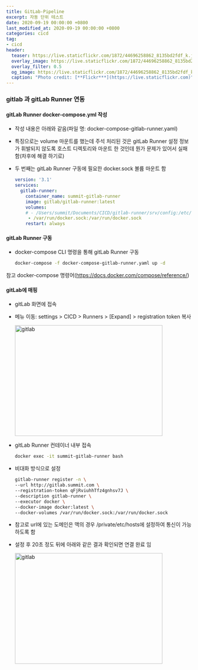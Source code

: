 ```yaml
---
title: GitLab-Pipeline
excerpt: 자동 단위 테스트
date: 2020-09-19 00:00:00 +0800
last_modified_at: 2020-09-19 00:00:00 +0800
categories: cicd
tag:
- cicd
header:
  teaser: https://live.staticflickr.com/1872/44696258862_8135bd2fdf_k.jpg
  overlay_image: https://live.staticflickr.com/1872/44696258862_8135bd2fdf_k.jpg
  overlay_filter: 0.5
  og_image: https://live.staticflickr.com/1872/44696258862_8135bd2fdf_k.jpg
  caption: "Photo credit: [**Flickr***](https://live.staticflickr.com)"
---
```


### gitlab 과 gitLab Runner 연동

#### gitLab Runner docker-compose.yml 작성
 
- 작성 내용은 아래와 같음(파일 명: docker-compose-gitlab-runner.yaml)
- 특징으로는 volume 마운트를 했는데 주석 처리된 것은 gitLab Runner 설정 정보가 휘발되지 않도록 호스트 디렉토리와 마운트 한 것인데 뭔가 문제가 있어서 실패함(차후에 해결 하기로)
- 두 번째는 gitLab Runner 구동에 필요한 docker.sock 볼륨 마운트 함

    ```yaml
    version: '3.1'
    services:
      gitlab-runner:
        container_name: summit-gitlab-runner
        image: gitlab/gitlab-runner:latest
        volumes:
        # - /Users/summit/Documents/CICD/gitlab-runner/srv/config:/etc/gitlab-runner
         - /var/run/docker.sock:/var/run/docker.sock
        restart: always
    ``` 

#### gitLab Runner 구동 
- docker-compose CLI 명령을 통해 gitLab Runner 구동 
    ```sh 
    docker-compose -f docker-compose-gitlab-runner.yaml up -d 
    ```

참고 docker-compose 명령어(https://docs.docker.com/compose/reference/)

#### gitLab에 매핑 

- gitLab 화면에 접속 
- 메뉴 이동: settings > CICD > Runners > [Expand] > registration token 복사 

  <img src="/assets/images/gitlab/gitlab001.png " width="400" height="300" alt="gitlab">

- gitLab Runner 컨테이너 내부 접속 

    ```sh 
    docker exec -it summit-gitlab-runner bash
    ```

- 비대화 방식으로 설정 

    ```sh 
    gitlab-runner register -n \
    --url http://gitlab.summit.com \
    --registration-token qFjRviuhhTfz4gnhsv7J \
    --description gitlab-runner \
    --executor docker \
    --docker-image docker:latest \
    --docker-volumes /var/run/docker.sock:/var/run/docker.sock
    ```

- 참고로 url에 있는 도메인은 맥의 경우 /private/etc/hosts에 설정하여 통신이 가능하도록 함 
- 설정 후 20초 정도 뒤에 아래와 같은 결과 확인되면 연결 완료 임 

  <img src="/assets/images/gitlab/gitlab002.png " width="400" height="300" alt="gitlab">

